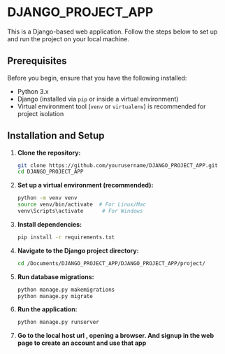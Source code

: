 # DJANGO_PROJECT_APP

This is a Django-based web application. Follow the steps below to set up and run the project on your local machine.

## Prerequisites

Before you begin, ensure that you have the following installed:

- Python 3.x
- Django (installed via `pip` or inside a virtual environment)
- Virtual environment tool (`venv` or `virtualenv`) is recommended for project isolation

## Installation and Setup

1. **Clone the repository:**

   ```bash
   git clone https://github.com/yourusername/DJANGO_PROJECT_APP.git
   cd DJANGO_PROJECT_APP
   ```
2. **Set up a virtual environment (recommended):**
   ```bash
   python -m venv venv
   source venv/bin/activate  # For Linux/Mac
   venv\Scripts\activate      # For Windows
   ```
3. **Install dependencies:**
   ```bash
   pip install -r requirements.txt
   ```
4. **Navigate to the Django project directory:**
   ```bash
   cd /Documents/DJANGO_PROJECT_APP/DJANGO_PROJECT_APP/project/
   ```
5. **Run database migrations:**
   ```bash
   python manage.py makemigrations
   python manage.py migrate
   ```
6. **Run the application:**
   ```bash
   python manage.py runserver
   ```
7. **Go to the local host url , opening a browser. And signup in the web page to create an account and use that app**
   
     
   
